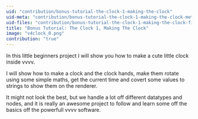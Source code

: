 ```yaml
---
uid: "contribution/bonus-tutorial-the-clock-1-making-the-clock"
uid-meta: "contribution/bonus-tutorial-the-clock-1-making-the-clock-meta"
uid-files: "contribution/bonus-tutorial-the-clock-1-making-the-clock-files"
title: "Bonus Tutorial: The Clock 1, Making The Clock"
image: "v4clock_0.png"
contribution: "true"
---
```


In this little beginners project I will show you how to make a cute little clock inside vvvv.

I will show how to make a clock and the clock hands, make them rotate using some simple maths, get the current time and covert some values to strings to show them on the renderer.

It might not look the best, but we handle a lot off different datatypes and nodes, and it is really an awesome project to follow and learn some off the basics off the powerfull vvvv software.

<div class="embed-responsive embed-responsive-16by9 mt-3 mb-4">
    <iframe width="560" height="315" data-src="https://www.youtube.com/embed/3H0BZiCsKIc" title="YouTube video player" frameborder="0" allow="accelerometer; autoplay; clipboard-write; encrypted-media; gyroscope; picture-in-picture" allowfullscreen></iframe>
</div>